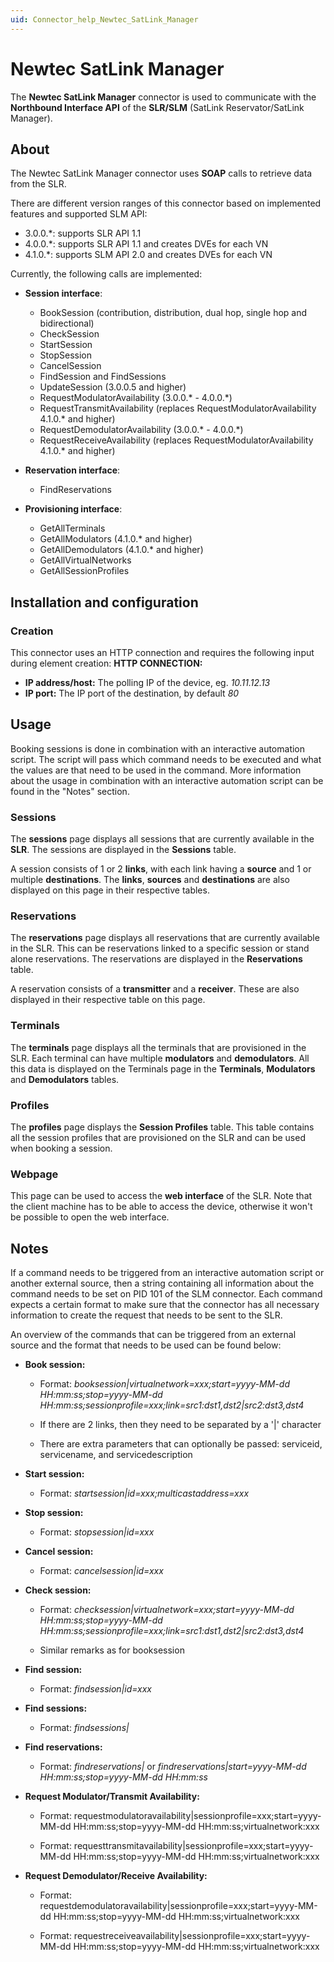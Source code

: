 ```yaml
---
uid: Connector_help_Newtec_SatLink_Manager
---
```


# Newtec SatLink Manager

The **Newtec SatLink Manager** connector is used to communicate with the **Northbound Interface API** of the **SLR/SLM** (SatLink Reservator/SatLink Manager).

## About

The Newtec SatLink Manager connector uses **SOAP** calls to retrieve data from the SLR.

There are different version ranges of this connector based on implemented features and supported SLM API:

- 3.0.0.*: supports SLR API 1.1
- 4.0.0.*: supports SLR API 1.1 and creates DVEs for each VN
- 4.1.0.*: supports SLM API 2.0 and creates DVEs for each VN

Currently, the following calls are implemented:

- **Session interface**:

  - BookSession (contribution, distribution, dual hop, single hop and bidirectional)
  - CheckSession
  - StartSession
  - StopSession
  - CancelSession
  - FindSession and FindSessions
  - UpdateSession (3.0.0.5 and higher)
  - RequestModulatorAvailability (3.0.0.\* - 4.0.0.\*)
  - RequestTransmitAvailability (replaces RequestModulatorAvailability 4.1.0.\* and higher)
  - RequestDemodulatorAvailability (3.0.0.\* - 4.0.0.\*)
  - RequestReceiveAvailability (replaces RequestModulatorAvailability 4.1.0.\* and higher)

- **Reservation interface**:

  - FindReservations

- **Provisioning interface**:

  - GetAllTerminals
  - GetAllModulators (4.1.0.\* and higher)
  - GetAllDemodulators (4.1.0.\* and higher)
  - GetAllVirtualNetworks
  - GetAllSessionProfiles

## Installation and configuration

### Creation

This connector uses an HTTP connection and requires the following input during element creation:
**HTTP CONNECTION:**

- **IP address/host:** The polling IP of the device, eg. *10.11.12.13*
- **IP port:** The IP port of the destination, by default *80*

## Usage

Booking sessions is done in combination with an interactive automation script. The script will pass which command needs to be executed and what the values are that need to be used in the command. More information about the usage in combination with an interactive automation script can be found in the "Notes" section.

### Sessions

The **sessions** page displays all sessions that are currently available in the **SLR**. The sessions are displayed in the **Sessions** table.

A session consists of 1 or 2 **links**, with each link having a **source** and 1 or multiple **destinations**. The **links**, **sources** and **destinations** are also displayed on this page in their respective tables.

### Reservations

The **reservations** page displays all reservations that are currently available in the SLR. This can be reservations linked to a specific session or stand alone reservations. The reservations are displayed in the **Reservations** table.

A reservation consists of a **transmitter** and a **receiver**. These are also displayed in their respective table on this page.

### Terminals

The **terminals** page displays all the terminals that are provisioned in the SLR. Each terminal can have multiple **modulators** and **demodulators**. All this data is displayed on the Terminals page in the **Terminals**, **Modulators** and **Demodulators** tables.

### Profiles

The **profiles** page displays the **Session Profiles** table. This table contains all the session profiles that are provisioned on the SLR and can be used when booking a session.

### Webpage

This page can be used to access the **web interface** of the SLR. Note that the client machine has to be able to access the device, otherwise it won't be possible to open the web interface.

## Notes

If a command needs to be triggered from an interactive automation script or another external source, then a string containing all information about the command needs to be set on PID 101 of the SLM connector. Each command expects a certain format to make sure that the connector has all necessary information to create the request that needs to be sent to the SLR.

An overview of the commands that can be triggered from an external source and the format that needs to be used can be found below:

- **Book session:**

  - Format: *booksession\|virtualnetwork=xxx;start=yyyy-MM-dd HH:mm:ss;stop=yyyy-MM-dd HH:mm:ss;sessionprofile=xxx;link=src1:dst1,dst2\|src2:dst3,dst4*

  - If there are 2 links, then they need to be separated by a '\|' character

  - There are extra parameters that can optionally be passed: serviceid, servicename, and servicedescription

- **Start session:**

  - Format: *startsession\|id=xxx;multicastaddress=xxx*

- **Stop session:**

  - Format: *stopsession\|id=xxx*

- **Cancel session:**

  - Format: *cancelsession\|id=xxx*

- **Check session:**

  - Format: *checksession\|virtualnetwork=xxx;start=yyyy-MM-dd HH:mm:ss;stop=yyyy-MM-dd HH:mm:ss;sessionprofile=xxx;link=src1:dst1,dst2\|src2:dst3,dst4*

  - Similar remarks as for booksession

- **Find session:**

  - Format: *findsession\|id=xxx*

- **Find sessions:**

  - Format: *findsessions\|*

- **Find reservations:**

  - Format: *findreservations\|* or *findreservations\|start=yyyy-MM-dd HH:mm:ss;stop=yyyy-MM-dd HH:mm:ss*

- **Request Modulator/Transmit Availability:**

  - Format: requestmodulatoravailability\|sessionprofile=xxx;start=yyyy-MM-dd HH:mm:ss;stop=yyyy-MM-dd HH:mm:ss;virtualnetwork:xxx

  - Format: requesttransmitavailability\|sessionprofile=xxx;start=yyyy-MM-dd HH:mm:ss;stop=yyyy-MM-dd HH:mm:ss;virtualnetwork:xxx

- **Request Demodulator/Receive Availability:**

  - Format: requestdemodulatoravailability\|sessionprofile=xxx;start=yyyy-MM-dd HH:mm:ss;stop=yyyy-MM-dd HH:mm:ss;virtualnetwork:xxx

  - Format: requestreceiveavailability\|sessionprofile=xxx;start=yyyy-MM-dd HH:mm:ss;stop=yyyy-MM-dd HH:mm:ss;virtualnetwork:xxx
